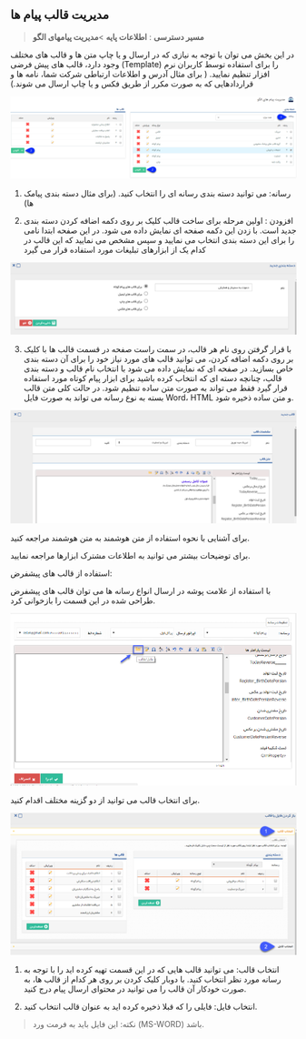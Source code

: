 ﻿## مدیریت قالب پیام ها
> **مسیر دسترسی** :  **اطلاعات پایه** >**مدیریت پیام﻿های الگو**


در این بخش می توان با توجه به نیازی که در ارسال و یا چاپ متن ها و قالب های مختلف وجود دارد، قالب های پیش فرضی (Template) را برای استفاده توسط کاربران نرم افزار تنظیم نمایید. ( برای مثال آدرس و اطلاعات ارتباطی شرکت شما، نامه ها و قراردادهایی که به صورت مکرر از طریق فکس و یا چاپ ارسال می شوند.)

![](SMSFrameManagement1.png)

1. رسانه: می توانید دسته بندی رسانه ای را انتخاب کنید. (برای مثال دسته بندی پیامک ها)

2. افزودن : اولین مرحله برای ساخت قالب کلیک بر روی دکمه اضافه کردن دسته بندی جدید است. با زدن این دکمه صفحه ای نمایش داده می شود. در این صفحه ابتدا نامی را برای این دسته بندی انتخاب می نمایید و سپس مشخص می نمایید که این قالب در کدام یک از ابزارهای تبلیغات مورد استفاده قرار می گیرد

![](SMSFrameManagement2.png)

3. با قرار گرفتن روی نام هر قالب، در سمت راست صفحه در قسمت قالب ها با کلیک بر روی دکمه اضافه کردن، می توانید قالب های مورد نیاز خود را برای آن دسته بندی خاص بسازید. در صفحه ای که نمایش داده می شود با انتخاب نام قالب و دسته بندی قالب، چنانچه دسته ای که انتخاب کرده باشید برای ابزار پیام کوتاه مورد استفاده قرار گیرد فقط می تواند به صورت متن ساده تنظیم شود. در حالت کلی متن قالب بسته به نوع رسانه می تواند به صورت فایل  Word، HTML و متن ساده ذخیره شود.

![](SMSFrameManagement3.png)

برای آشنایی با نحوه استفاده از متن هوشمند به متن هوشمند مراجعه کنید.

برای توضیحات بیشتر می توانید به اطلاعات مشترک ابزارها مراجعه نمایید.

 
 استفاده از قالب های پیشفرض:

با استفاده از علامت پوشه در ارسال انواع رسانه ها می توان قالب های پیشفرض طراحی شده در این قسمت را بازخوانی کرد.

![](SMSFrameManagement4.png)

برای انتخاب قالب می توانید از دو گزینه مختلف اقدام کنید.

![1](SMSFrameManagement5.png)


1. انتخاب قالب: می توانید قالب هایی که در این قسمت تهیه کرده اید را با توجه به رسانه مورد نظر انتخاب کنید. با دوبار کلیک کردن بر روی هر کدام از قالب ها، به صورت خودکار آن قالب را می توانید در محتوای ارسال پیام درج کنید.

2. انتخاب فایل: فایلی را که قبلا ذخیره کرده اید به عنوان قالب انتخاب کنید.

> نکته: این فایل باید به فرمت ورد (MS-WORD) باشد.




